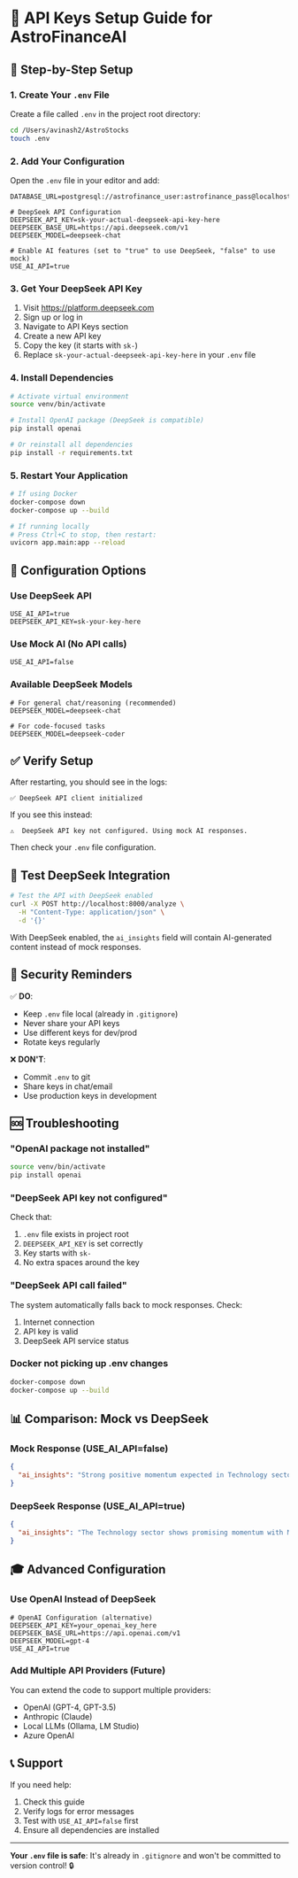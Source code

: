 # 🔑 API Keys Setup Guide for AstroFinanceAI

## 📝 Step-by-Step Setup

### 1. Create Your `.env` File

Create a file called `.env` in the project root directory:

```bash
cd /Users/avinash2/AstroStocks
touch .env
```

### 2. Add Your Configuration

Open the `.env` file in your editor and add:

```env
DATABASE_URL=postgresql://astrofinance_user:astrofinance_pass@localhost:5432/astrofinance_db

# DeepSeek API Configuration
DEEPSEEK_API_KEY=sk-your-actual-deepseek-api-key-here
DEEPSEEK_BASE_URL=https://api.deepseek.com/v1
DEEPSEEK_MODEL=deepseek-chat

# Enable AI features (set to "true" to use DeepSeek, "false" to use mock)
USE_AI_API=true
```

### 3. Get Your DeepSeek API Key

1. Visit https://platform.deepseek.com
2. Sign up or log in
3. Navigate to API Keys section
4. Create a new API key
5. Copy the key (it starts with `sk-`)
6. Replace `sk-your-actual-deepseek-api-key-here` in your `.env` file

### 4. Install Dependencies

```bash
# Activate virtual environment
source venv/bin/activate

# Install OpenAI package (DeepSeek is compatible)
pip install openai

# Or reinstall all dependencies
pip install -r requirements.txt
```

### 5. Restart Your Application

```bash
# If using Docker
docker-compose down
docker-compose up --build

# If running locally
# Press Ctrl+C to stop, then restart:
uvicorn app.main:app --reload
```

## 🎯 Configuration Options

### Use DeepSeek API

```env
USE_AI_API=true
DEEPSEEK_API_KEY=sk-your-key-here
```

### Use Mock AI (No API calls)

```env
USE_AI_API=false
```

### Available DeepSeek Models

```env
# For general chat/reasoning (recommended)
DEEPSEEK_MODEL=deepseek-chat

# For code-focused tasks
DEEPSEEK_MODEL=deepseek-coder
```

## ✅ Verify Setup

After restarting, you should see in the logs:

```
✅ DeepSeek API client initialized
```

If you see this instead:
```
⚠️  DeepSeek API key not configured. Using mock AI responses.
```

Then check your `.env` file configuration.

## 🧪 Test DeepSeek Integration

```bash
# Test the API with DeepSeek enabled
curl -X POST http://localhost:8000/analyze \
  -H "Content-Type: application/json" \
  -d '{}'
```

With DeepSeek enabled, the `ai_insights` field will contain AI-generated content instead of mock responses.

## 🔐 Security Reminders

✅ **DO**:
- Keep `.env` file local (already in `.gitignore`)
- Never share your API keys
- Use different keys for dev/prod
- Rotate keys regularly

❌ **DON'T**:
- Commit `.env` to git
- Share keys in chat/email
- Use production keys in development

## 🆘 Troubleshooting

### "OpenAI package not installed"

```bash
source venv/bin/activate
pip install openai
```

### "DeepSeek API key not configured"

Check that:
1. `.env` file exists in project root
2. `DEEPSEEK_API_KEY` is set correctly
3. Key starts with `sk-`
4. No extra spaces around the key

### "DeepSeek API call failed"

The system automatically falls back to mock responses. Check:
1. Internet connection
2. API key is valid
3. DeepSeek API service status

### Docker not picking up .env changes

```bash
docker-compose down
docker-compose up --build
```

## 📊 Comparison: Mock vs DeepSeek

### Mock Response (USE_AI_API=false)
```json
{
  "ai_insights": "Strong positive momentum expected in Technology sector. Mercury's favorable position supports growth."
}
```

### DeepSeek Response (USE_AI_API=true)
```json
{
  "ai_insights": "The Technology sector shows promising momentum with Mercury's exaltation in Virgo, traditionally linked to analytical prowess and communication—key drivers in tech. However, Rahu's retrograde motion in Pisces suggests potential volatility from foreign markets or innovative disruptions. Investors should watch for breakthrough announcements while maintaining diversification."
}
```

## 🎓 Advanced Configuration

### Use OpenAI Instead of DeepSeek

```env
# OpenAI Configuration (alternative)
DEEPSEEK_API_KEY=your_openai_key_here
DEEPSEEK_BASE_URL=https://api.openai.com/v1
DEEPSEEK_MODEL=gpt-4
USE_AI_API=true
```

### Add Multiple API Providers (Future)

You can extend the code to support multiple providers:
- OpenAI (GPT-4, GPT-3.5)
- Anthropic (Claude)
- Local LLMs (Ollama, LM Studio)
- Azure OpenAI

## 📞 Support

If you need help:
1. Check this guide
2. Verify logs for error messages
3. Test with `USE_AI_API=false` first
4. Ensure all dependencies are installed

---

**Your `.env` file is safe**: It's already in `.gitignore` and won't be committed to version control! 🔒

